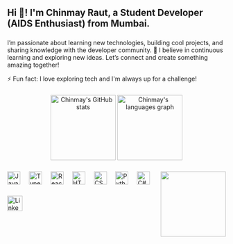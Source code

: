 <h2 align="left">Hi 👋! I'm Chinmay Raut, a Student Developer (AIDS Enthusiast) from Mumbai.</h2>

###

<p>I’m passionate about learning new technologies, building cool projects, and sharing knowledge with the developer community. 🚀 I believe in continuous learning and exploring new ideas. Let’s connect and create something amazing together!</p>

<p>⚡ Fun fact: I love exploring tech and I'm always up for a challenge!</p>

###

<div align="center">
  <img src="https://github-readme-stats.vercel.app/api?username=thexplorer01&hide_title=false&hide_rank=false&show_icons=true&include_all_commits=true&count_private=true&disable_animations=false&theme=dracula&locale=en&hide_border=false" height="150" alt="Chinmay's GitHub stats"  />
  <img src="https://github-readme-stats.vercel.app/api/top-langs?username=thexplorer01&locale=en&hide_title=false&layout=compact&card_width=320&langs_count=5&theme=dracula&hide_border=false" height="150" alt="Chinmay's languages graph"  />
</div>

###

<img align="right" height="150" src="https://i.imgflip.com/65efzo.gif"  />

###

<div align="left">
  <img src="https://cdn.jsdelivr.net/gh/devicons/devicon/icons/javascript/javascript-original.svg" height="30" alt="JavaScript logo"  />
  <img width="12" />
  <img src="https://cdn.jsdelivr.net/gh/devicons/devicon/icons/typescript/typescript-original.svg" height="30" alt="TypeScript logo"  />
  <img width="12" />
  <img src="https://cdn.jsdelivr.net/gh/devicons/devicon/icons/react/react-original.svg" height="30" alt="React logo"  />
  <img width="12" />
  <img src="https://cdn.jsdelivr.net/gh/devicons/devicon/icons/html5/html5-original.svg" height="30" alt="HTML5 logo"  />
  <img width="12" />
  <img src="https://cdn.jsdelivr.net/gh/devicons/devicon/icons/css3/css3-original.svg" height="30" alt="CSS3 logo"  />
  <img width="12" />
  <img src="https://cdn.jsdelivr.net/gh/devicons/devicon/icons/python/python-original.svg" height="30" alt="Python logo"  />
  <img width="12" />
  <img src="https://cdn.jsdelivr.net/gh/devicons/devicon/icons/csharp/csharp-original.svg" height="30" alt="C# logo"  />
</div>

###

<div align="left">
  <a href="https://www.linkedin.com/in/chinmay-raut-7720242b1" target="_blank">
    <img src="https://img.shields.io/static/v1?message=LinkedIn&logo=linkedin&label=&color=0077B5&logoColor=white&labelColor=&style=for-the-badge" height="35" alt="LinkedIn logo"  />
  </a>
</div>

###

<br clear="both">

###


